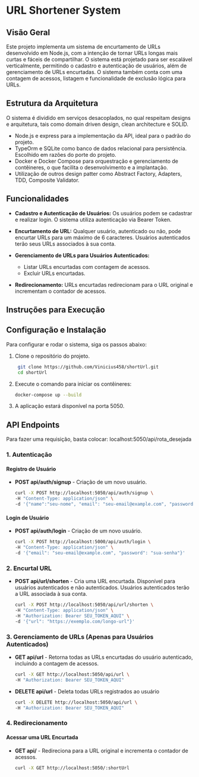 # URL Shortener System
## Visão Geral
Este projeto implementa um sistema de encurtamento de URLs desenvolvido em Node.js, com a intenção de tornar URLs longas mais curtas e fáceis de compartilhar. O sistema está projetado para ser escalável verticalmente, permitindo o cadastro e autenticação de usuários, além de gerenciamento de URLs encurtadas. O sistema também conta com uma contagem de acessos, listagem e funcionalidade de exclusão lógica para URLs.
## Estrutura da Arquitetura
O sistema é dividido em serviços desacoplados, no qual respeitam designs e arquitetura, tais como domain driven design, clean architecture e SOLID.
- Node.js e express para a implementação da API, ideal para o padrão do projeto.
- TypeOrm e SQLite como banco de dados relacional para persistência. Escolhido em razões do porte do projeto.
- Docker e Docker Compose para orquestração e gerenciamento de contêineres, o que facilita o desenvolvimento e a implantação.
- Utilização de outros design patter como Abstract Factory, Adapters, TDD, Composite Validator.

## Funcionalidades

- **Cadastro e Autenticação de Usuários:** Os usuários podem se cadastrar e realizar login. O sistema utiliza autenticação via Bearer Token.

- **Encurtamento de URL:** Qualquer usuário, autenticado ou não, pode encurtar URLs para um máximo de 6 caracteres. Usuários autenticados terão seus URLs associados à sua conta.

- **Gerenciamento de URLs para Usuários Autenticados:**
  - Listar URLs encurtadas com contagem de acessos.
  - Excluir URLs encurtadas.
    
- **Redirecionamento:** URLs encurtadas redirecionam para o URL original e incrementam o contador de acessos.

## Instruções para Execução
   
## Configuração e Instalação
Para configurar e rodar o sistema, siga os passos abaixo:
1. Clone o repositório do projeto.
   ```bash
    git clone https://github.com/Vinicius458/shortUrl.git
    cd shortUrl
   
 2. Execute o comando para iniciar os contêineres:
    ```bash
    docker-compose up --build

 3. A aplicação estará disponível na porta 5050.

## API Endpoints
Para fazer uma requisição, basta colocar: localhost:5050/api/rota_desejada

### 1. Autenticação

#### Registro de Usuário
- **POST api/auth/signup** - Criação de um novo usuário.

   ```bash
   curl -X POST http://localhost:5050/api/auth/signup \
  -H "Content-Type: application/json" \
  -d '{"name":"seu-nome", "email": "seu-email@example.com", "password": "sua-senha"}'

#### Login de Usuário
- **POST api/auth/login** - Criação de um novo usuário.

   ```bash
   curl -X POST http://localhost:5000/api/auth/login \
  -H "Content-Type: application/json" \
  -d '{"email": "seu-email@example.com", "password": "sua-senha"}'


### 2. Encurtal URL
- **POST api/url/shorten** - Cria uma URL encurtada. Disponível para usuários autenticados e não autenticados. Usuários autenticados terão a URL associada à sua conta.

   ```bash
   curl -X POST http://localhost:5050/api/url/shorten \
  -H "Content-Type: application/json" \
  -H "Authorization: Bearer SEU_TOKEN_AQUI" \
  -d '{"url": "https://exemplo.com/longo-url"}'

### 3. Gerenciamento de URLs (Apenas para Usuários Autenticados)
- **GET api/url** - Retorna todas as URLs encurtadas do usuário autenticado, incluindo a contagem de acessos.

   ```bash
   curl -X GET http://localhost:5050/api/url \
  -H "Authorization: Bearer SEU_TOKEN_AQUI"

- **DELETE api/url** - Deleta todas URLs registrados ao usuário 

   ```bash
   curl -X DELETE http://localhost:5050/api/url \
  -H "Authorization: Bearer SEU_TOKEN_AQUI"

### 4. Redirecionamento
#### Acessar uma URL Encurtada
- **GET api/** - Redireciona para a URL original e incrementa o contador de acessos.

   ```bash
   curl -X GET http://localhost:5050/:shortUrl


